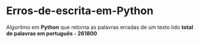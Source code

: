 # Erros-de-escrita-em-Python
 Algoritmo em **Python** que retorna as palavras erradas de um texto lido
**total de palavras em português - 261800**
